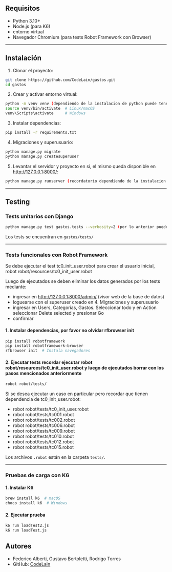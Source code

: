 
##  Requisitos

- Python 3.10+
- Node.js (para K6)
- entorno virtual
- Navegador Chromium (para tests Robot Framework con Browser)

---

## Instalación

1. Clonar el proyecto:

```bash
git clone https://github.com/CodeLain/gastos.git
cd gastos
```

2. Crear y activar entorno virtual:

```bash
python -m venv venv (dependiendo de la instalacion de python puede tener que ejecutar python3 -m venv venv)
source venv/bin/activate  # Linux/macOS
venv\Scripts\activate     # Windows
```

3. Instalar dependencias:

```bash
pip install -r requirements.txt
```

4. Migraciones y superusuario:

```bash
python manage.py migrate
python manage.py createsuperuser
```

5. Levantar el servidor y proyecto en si, el mismo queda disponible en http://127.0.0.1:8000/:

```bash
python manage.py runserver (recordatorio dependiendo de la instalacion de python puede ser python3 en vez de python, ej: python3 manage.py runserver)
```

---

##  Testing

### Tests unitarios con Django

```bash
python manage.py test gastos.tests --verbosity=2 (por lo anterior puede ser: python3 manage.py test gastos.tests --verbosity=2)
```

Los tests se encuentran en `gastos/tests/`

---

### Tests funcionales con Robot Framework

Se debe ejecutar el test tc0_init_user.robot para crear el usuario inicial, robot robot/resources/tc0_init_user.robot

Luego de ejecutados se deben eliminar los datos generados por los tests mediante:
- ingresar en http://127.0.0.1:8000/admin/ (visor web de la base de datos)
- loguearse con el superuser creado en 4. Migraciones y superusuario
- ingresar en Users, Categorias, Gastos. Seleccionar todo y en Action seleccionar Delete selected y presionar Go
- confirmar

#### 1. Instalar dependencias, por favor no olvidar rfbrowser init

```bash
pip install robotframework
pip install robotframework-browser
rfbrowser init  # Instala navegadores
```

#### 2. Ejecutar tests recordar ejecutar robot robot/resources/tc0_init_user.robot y luego de ejecutados borrar con los pasos mencionados anteriormente

```bash
robot robot/tests/
```

Si se desea ejecutar un caso en particular pero recordar que tienen dependencia de tc0_init_user.robot:

- robot robot/tests/tc0_init_user.robot
- robot robot/tests/tc001.robot
- robot robot/tests/tc002.robot
- robot robot/tests/tc006.robot
- robot robot/tests/tc009.robot
- robot robot/tests/tc010.robot
- robot robot/tests/tc012.robot
- robot robot/tests/tc015.robot

Los archivos `.robot` están en la carpeta `tests/`.

---

### Pruebas de carga con K6

#### 1. Instalar K6

```bash
brew install k6  # macOS
choco install k6  # Windows
```

#### 2. Ejecutar prueba

```bash
k6 run loadTest2.js
k6 run loadTest.js
```

## Autores

- Federico Alberti, Gustavo Bertoletti, Rodrigo Torres 
- GitHub: [CodeLain](https://github.com/CodeLain)

